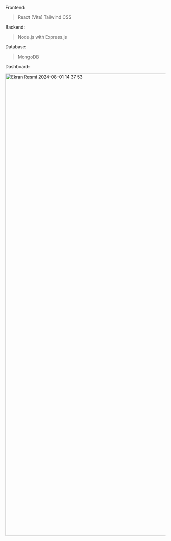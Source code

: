Frontend:
>React (Vite)
>Tailwind CSS

Backend:
>Node.js with Express.js

Database:
>MongoDB


Dashboard: 

<img width="1452" alt="Ekran Resmi 2024-08-01 14 37 53" src="https://github.com/user-attachments/assets/02f1655d-cb17-451a-ac86-af581a56d440">
